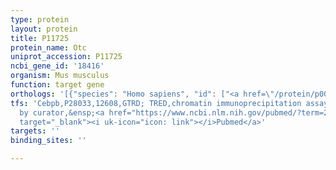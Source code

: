 ```yaml
---
type: protein
layout: protein
title: P11725
protein_name: Otc
uniprot_accession: P11725
ncbi_gene_id: '18416'
organism: Mus musculus
function: target gene
orthologs: '[{"species": "Homo sapiens", "id": ["<a href=\"/protein/p00480\">P00480</a>"]}, {"species": "Rattus norvegicus", "id": ["P00481"]}, {"species": "Saccharomyces cerevisiae", "id": ["<a href=\"/protein/p05150\">P05150</a>"]}]'
tfs: 'Cebpb,P28033,12608,GTRD; TRED,chromatin immunoprecipitation assay; inferred
  by curator,&ensp;<a href="https://www.ncbi.nlm.nih.gov/pubmed/?term=27924024%5Buid%5D+OR+17202159%5Buid%5D"
  target="_blank"><i uk-icon="icon: link"></i>Pubmed</a>'
targets: ''
binding_sites: ''

---
```

